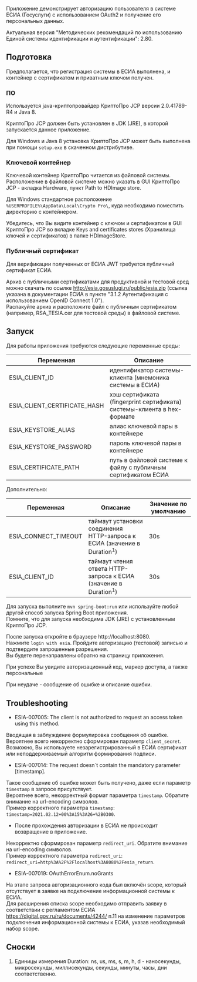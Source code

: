 Приложение демонстрирует авторизацию пользователя в системе ЕСИА (Госуслуги) с использованием OAuth2 и получение его
персональных данных.

Актуальная версия "Методических рекомендаций по использованию Единой системы идентификации и аутентификации": 2.80.

## Подготовка

Предполагается, что регистрация системы в ЕСИА выполнена, и контейнер с сертификатом и приватным ключом получен.

### ПО

Используется java-криптопровайдер КриптоПро JCP версии 2.0.41789-R4 и Java 8.

КриптоПро JCP должен быть установлен в JDK (JRE), в которой запускается данное приложение.

Для Windows и Java 8 установка КриптоПро JCP может быть выполнена при помощи `setup.exe` в скаченном дистрибутиве.

### Ключевой контейнер

Ключевой контейнер КриптоПро читается из файловой системы.  
Расположение в файловой системе можно указать в GUI КриптоПро JCP - вкладка Hardware, пункт Path to HDImage store.

Для Windows стандартное расположение `%USERPROFILE%\AppData\Local\Crypto Pro\`, куда необходимо поместить директорию с
контейнером.

Убедитесь, что Вы видите контейнер с ключом и сертификатом в GUI КриптоПро JCP во вкладке Keys and certificates stores
(Хранилища ключей и сертификатов) в папке HDImageStore.

### Публичный сертификат

Для верификации полученных от ЕСИА JWT требуется публичный сертификат ЕСИА.

Архив с публичными сертификатами для продуктивной и тестовой сред можно скачать по ссылке
http://esia.gosuslugi.ru/public/esia.zip (ссылка указана в документации ЕСИА в пункте "3.1.2 Аутентификация с
использованием OpenID Connect 1.0").  
Распакуйте архив и расположите файл с публичным сертификатом (например, RSA_TESIA.cer для тестовой среды) в файловой
системе.

## Запуск

Для работы приложения требуются следующие переменные среды:

Переменная | Описание
--- | ---
ESIA_CLIENT_ID | идентификатор системы-клиента (мнемоника системы в ЕСИА)
ESIA_CLIENT_CERTIFICATE_HASH | хэш сертификата (fingerprint сертификата) системы-клиента в hex-формате
ESIA_KEYSTORE_ALIAS | алиас ключевой пары в контейнере
ESIA_KEYSTORE_PASSWORD | пароль ключевой пары в контейнере
ESIA_CERTIFICATE_PATH | путь в файловой системе к файлу с публичным сертификатом ЕСИА

Дополнительно:

Переменная | Описание | Значение по умолчанию
--- | --- | ---
ESIA_CONNECT_TIMEOUT | таймаут установки соединения HTTP-запроса к ЕСИА (значение в Duration<sup>1</sup>) | 30s
ESIA_CLIENT_ID | таймаут чтения ответа HTTP-запроса к ЕСИА (значение в Duration<sup>1</sup>) | 30s

Для запуска выполните `mvn spring-boot:run` или используйте любой другой способ запуска Spring Boot приложения.  
Помните, что для запуска необходима JDK (JRE) с установленным КриптоПро JCP.

После запуска откройте в браузере http://localhost:8080.  
Нажмите `login with esia`. Пройдите авторизацию (тестовой) записью и подтвердите запрошенные разрешения.  
Вы будете перенаправлены обратно на страницу приложения.

При успехе Вы увидите авторизационный код, маркер доступа, а также персональные

При неудаче - сообщение об ошибке и описание ошибки.

## Troubleshooting

- ESIA-007005: The client is not authorized to request an access token using this method.

Вводящая в заблуждение формулировка сообщения об ошибке. Вероятнее всего некорректно сформирован параметр `client_secret`.  
Возможно, Вы используете незарегистрированный в ЕСИА сертификат или неподдерживаемый алгоритм формирования подписи.

- ESIA-007014: The request doesn`t contain the mandatory parameter [timestamp].

Такое сообщение об ошибке может быть получено, даже если параметр `timestamp` в запросе присутствует.  
Вероятнее всего, некорректный формат параметра `timestamp`. Обратите внимание на url-encoding символов.  
Пример корректного параметра `timestamp`: `timestamp=2021.02.12+00%3A15%3A26+%2B0300`.

- После прохождения авторизации в ЕСИА не происходит возвращение в приложение.

Некорректно сформирован параметр `redirect_uri`. Обратите внимание на url-encoding символов.  
Пример корректного параметра `redirect_uri`: `redirect_uri=http%3A%2F%2Flocalhost%3A8080%2Fesia_return`.

- ESIA-007019: OAuthErrorEnum.noGrants

На этапе запроса авторизационного кода был включён scope, который отсутствует в заявке на подключение информационной
системы к ЕСИА.  
Для расширения списка scope необходимо отправить заявку в соответствии с регламентом ЕСИА
https://digital.gov.ru/ru/documents/4244/ п.11 на изменение параметров подключения информационной системы к ЕСИА, указав
необходимый набор scope.

## Сноски

1. Единицы измерения Duration: ns, us, ms, s, m, h, d - наносекунды, микросекунды, миллисекунды, секунды, минуты, часы,
   дни соответственно.
